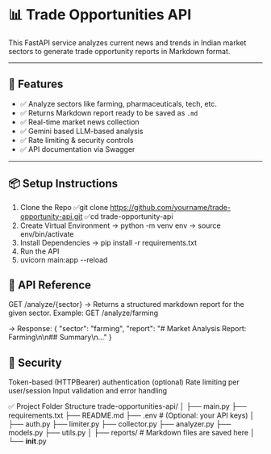 # 📊 Trade Opportunities API

This FastAPI service analyzes current news and trends in Indian market sectors to generate trade opportunity reports in Markdown format.

---

## 🚀 Features

- ✅ Analyze sectors like farming, pharmaceuticals, tech, etc.
- ✅ Returns Markdown report ready to be saved as `.md`
- ✅ Real-time market news collection
- ✅ Gemini based LLM-based analysis
- ✅ Rate limiting & security controls
- ✅ API documentation via Swagger

---

## 📦 Setup Instructions

1. Clone the Repo
✅git clone https://github.com/yourname/trade-opportunity-api.git
✅cd trade-opportunity-api
2. Create Virtual Environment
-> python -m venv env
-> source env/bin/activate 
3. Install Dependencies
-> pip install -r requirements.txt
5. Run the API
6. uvicorn main:app --reload
   
## 📘 API Reference
GET /analyze/{sector}
-> Returns a structured markdown report for the given sector.
Example:
GET /analyze/farming

-> Response:
{
  "sector": "farming",
  "report": "# Market Analysis Report: Farming\n\n## Summary\n..."
}
## 🔐 Security
Token-based (HTTPBearer) authentication (optional)
Rate limiting per user/session
Input validation and error handling

✅ Project Folder Structure
trade-opportunities-api/
│
├── main.py
├── requirements.txt
├── README.md
├── .env                  # (Optional: your API keys)
│
├── auth.py
├── limiter.py
├── collector.py
├── analyzer.py
├── models.py
├── utils.py
│
├── reports/              # Markdown files are saved here
│
└── __init__.py




